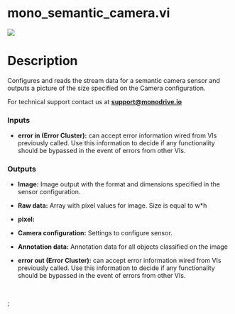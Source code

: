 # mono_semantic_camera.vi

<p class="img_container">
<img class="lg_img" src="C:\Users\graci\monodrive\documentation\docs\LV_client\sensors\mono_semantic_camera.png"/>
</p>

# Description

Configures and reads the stream data for a semantic camera sensor and outputs a picture of the size specified on the Camera configuration.

For technical support contact us at <b>support@monodrive.io</b> 

### Inputs

- **error in (Error Cluster):** can accept error information wired from VIs previously called. Use this information to decide if any functionality should be bypassed in the event of errors from other VIs. 

### Outputs

- **Image:**  Image output with the format and dimensions  specified in
the sensor configuration.
 

- **Raw data:**  Array with pixel values for image. Size is equal to w*h
 

- **pixel:**   

- **Camera configuration:**  Settings to configure sensor.
 

- **Annotation data:**  Annotation data for all objects classified on the image
 

- **error out (Error Cluster):** can accept error information wired from VIs previously called. Use this information to decide if any functionality should be bypassed in the event of errors from other VIs. 

<p>&nbsp;</p>
;</p>
